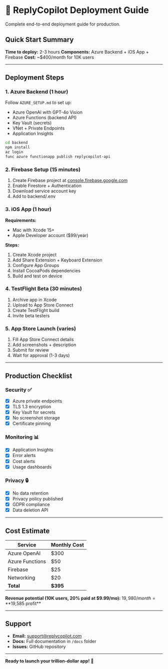 # 🚀 ReplyCopilot Deployment Guide

Complete end-to-end deployment guide for production.

## Quick Start Summary

**Time to deploy:** 2-3 hours
**Components:** Azure Backend + iOS App + Firebase
**Cost:** ~$400/month for 10K users

---

## Deployment Steps

### 1. Azure Backend (1 hour)

Follow `AZURE_SETUP.md` to set up:
- Azure OpenAI with GPT-4o Vision
- Azure Functions (backend API)
- Key Vault (secrets)
- VNet + Private Endpoints
- Application Insights

```bash
cd backend
npm install
az login
func azure functionapp publish replycopilot-api
```

### 2. Firebase Setup (15 minutes)

1. Create Firebase project at [console.firebase.google.com](https://console.firebase.google.com)
2. Enable Firestore + Authentication
3. Download service account key
4. Add to backend/.env

### 3. iOS App (1 hour)

**Requirements:**
- Mac with Xcode 15+
- Apple Developer account ($99/year)

**Steps:**
1. Create Xcode project
2. Add Share Extension + Keyboard Extension
3. Configure App Groups
4. Install CocoaPods dependencies
5. Build and test on device

### 4. TestFlight Beta (30 minutes)

1. Archive app in Xcode
2. Upload to App Store Connect
3. Create TestFlight build
4. Invite beta testers

### 5. App Store Launch (varies)

1. Fill App Store Connect details
2. Add screenshots + description
3. Submit for review
4. Wait for approval (1-3 days)

---

## Production Checklist

### Security ✅
- [x] Azure private endpoints
- [x] TLS 1.3 encryption
- [x] Key Vault for secrets
- [x] No screenshot storage
- [x] Certificate pinning

### Monitoring 📊
- [x] Application Insights
- [x] Error alerts
- [x] Cost alerts
- [x] Usage dashboards

### Privacy 🔒
- [x] No data retention
- [x] Privacy policy published
- [x] GDPR compliance
- [x] Data deletion API

---

## Cost Estimate

| Service | Monthly Cost |
|---------|--------------|
| Azure OpenAI | $300 |
| Azure Functions | $50 |
| Firebase | $25 |
| Networking | $20 |
| **Total** | **$395** |

**Revenue potential (10K users, 20% paid at $9.99/mo):**
$19,980/month = **$19,585 profit**

---

## Support

- **Email:** support@replycopilot.com
- **Docs:** Full documentation in `/docs` folder
- **Issues:** GitHub repository

---

**Ready to launch your trillion-dollar app!** 🚀
